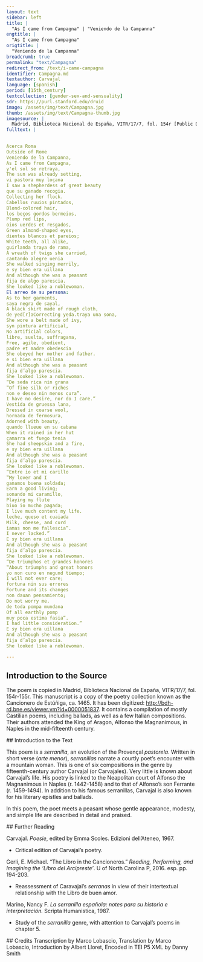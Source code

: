 ```yaml
---
layout: text
sidebar: left
title: |
  "As I came from Campagna" | "Veniendo de la Campanna"
engtitle: |
  "As I came from Campagna"
origtitle: |
  "Veniendo de la Campanna"
breadcrumb: true
permalink: "text/Campagna"
redirect_from: /text/i-came-campagna
identifier: Campagna.md
textauthor: Carvajal
language: [spanish]
period: [15th_century]
textcollection: [gender-sex-and-sensuality]
sdr: https://purl.stanford.edu/druid 
image: /assets/img/text/Campagna.jpg
thumb: /assets/img/text/Campagna-thumb.jpg
imagesource: |
  Madrid, Biblioteca Nacional de España, VITR/17/7, fol. 154r [Public Domain]
fulltext: |
  

Acerca Roma
Outside of Rome
Veniendo de la Campanna,
As I came from Campagna,
y'el sol se retraya,
The sun was already setting,
vi pastora muy loçana
I saw a shepherdess of great beauty
que su ganado recogia.
Collecting her flock.
Cabellos ruuios pintados,
Blond-colored hair,
los beços gordos bermeios,
Plump red lips,
oios uerdes et resgados,
Green almond-shaped eyes,
dientes blancos et pareios;
White teeth, all alike,
guirlanda traya de rama,
A wreath of twigs she carried,
cantando alegre uenia
She walked singing merrily,
e sy bien era uillana
And although she was a peasant
fija de algo parescia.
She looked like a noblewoman.
El arreo de su persona:
As to her garments,
saya negra de sayal,
A black skirt made of rough cloth,
de yed[r]aCorrecting yeda.traya una sona,
She wore a belt made of ivy,
syn pintura artificial,
No artificial colors,
libre, suelta, suffragana,
Free, agile, obedient,
padre et madre obedescia
She obeyed her mother and father.
e si bien era uillana
And although she was a peasant
fija d’algo parescia.
She looked like a noblewoman.
“De seda rica nin grana
‟Of fine silk or riches
non e deseo nin menos cura”.
I have no desire, nor do I care.”
Vestida de gruessa lana,
Dressed in coarse wool,
hornada de fermosura,
Adorned with beauty,
quando llueue en su cabana
When it rained in her hut
çamarra et fuego tenia
She had sheepskin and a fire,
e sy bien era uillana
And although she was a peasant
fija d’algo parescia.
She looked like a noblewoman.
“Entre io et mi carillo
‟My lover and I
ganamos buena soldada;
Earn a good living;
sonando mi caramillo,
Playing my flute
biuo io mucho pagada;
I live much content my life.
leche, queso et cuaiada
Milk, cheese, and curd
iamas non me fallescia”.
I never lacked.”
E sy bien era uillana
And although she was a peasant
fija d’algo parescia.
She looked like a noblewoman.
“De triumphos et grandes honores
‟About triumphs and great honors
yo non curo en negund tiempo;
I will not ever care;
fortuna nin sus errores
Fortune and its changes
non dauan pensamiento;
Do not worry me.
de toda pompa mundana
Of all earthly pomp
muy poca estima fasia”.
I had little consideration.”
E sy bien era uillana
And although she was a peasant
fija d’algo parescia.
She looked like a noblewoman.

--- 
```

## Introduction to the Source 
<p dir="ltr" id="docs-internal-guid-e7fdf788-7fff-cc8e-86f1-ed0c611ba289">The poem is copied in Madrid, Biblioteca Nacional de España, VITR/17/7, fol. 154r-155r. This manuscript is a copy of the poetry collection known as the Cancionero de Estúñiga, ca. 1465. It has been digitized: <a href="http://bdh-rd.bne.es/viewer.vm?id=0000051837">http://bdh-rd.bne.es/viewer.vm?id=0000051837</a>. It contains a compilation of mostly Castilian poems, including ballads, as well as a few Italian compositions. Their authors attended the King of Aragon, Alfonso the Magnanimous, in Naples in the mid-fifteenth century. </p>
## Introduction to the Text 
<p dir="ltr">This poem is a <em>serranilla</em>, an evolution of the Provençal <em>pastorela</em>. Written in short verse (<em>arte menor</em>), <em>serranillas</em> narrate a courtly poet’s encounter with a mountain woman. This is one of six compositions in the genre by fifteenth-century author Carvajal (or Carvajales). Very little is known about Carvajal’s life. His poetry is linked to the Neapolitan court of Alfonso the Magnanimous in Naples (r. 1442-1458) and to that of Alfonso’s son Ferrante (r. 1459-1494). In addition to his famous serranillas, Carvajal is also known for his literary epistles and ballads.</p> <p dir="ltr">In this poem, the poet meets a peasant whose gentle appearance, modesty, and simple life are described in detail and praised.</p>
## Further Reading 
<p>Carvajal. <em>Poesie</em>, edited by Emma Scoles. Edizioni dell’Ateneo, 1967.</p> <ul> <li>Critical edition of Carvajal’s poetry.</li> </ul> <p>Gerli, E. Michael. “The Libro in the Cancioneros.” <em>Reading, Performing, and Imagining the ‘Libro del Arcipreste’</em>. U of North Carolina P, 2016. esp. pp. 194-203.</p> <ul> <li>Reassessment of Caravajal’s <em>serranas</em> in view of their intertextual relationship with the Libro de buen amor.</li> </ul> <p>Marino, Nancy F. <em>La serranilla española: notes para su historia e interpretación.</em> Scripta Humanistica, 1987.</p> <ul> <li>Study of the <em>serranilla</em> genre, with attention to Carvajal’s poems in chapter 5.</li> </ul>
## Credits
Transcription by Marco Lobascio, Translation by Marco Lobascio, Introduction by Albert Lloret, Encoded in TEI P5 XML by Danny Smith

